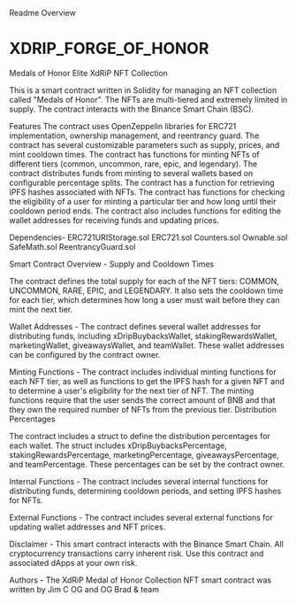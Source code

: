 Readme Overview

# XDRIP_FORGE_OF_HONOR
Medals of Honor Elite XdRiP NFT Collection

This is a smart contract written in Solidity for managing an NFT collection called "Medals of Honor". The NFTs are multi-tiered and extremely limited in supply. The contract interacts with the Binance Smart Chain (BSC).

Features
    The contract uses OpenZeppelin libraries for ERC721 implementation, ownership management, and reentrancy guard.
    The contract has several customizable parameters such as supply, prices, and mint cooldown times.
    The contract has functions for minting NFTs of different tiers (common, uncommon, rare, epic, and legendary).
    The contract distributes funds from minting to several wallets based on configurable percentage splits.
    The contract has a function for retrieving IPFS hashes associated with NFTs.
    The contract has functions for checking the eligibility of a user for minting a particular tier and how long until their cooldown period ends.
    The contract also includes functions for editing the wallet addresses for receiving funds and updating prices.

Dependencies-
    ERC721URIStorage.sol
    ERC721.sol
    Counters.sol
    Ownable.sol
    SafeMath.sol
    ReentrancyGuard.sol

Smart Contract Overview -
Supply and Cooldown Times

The contract defines the total supply for each of the NFT tiers: COMMON, UNCOMMON, RARE, EPIC, and LEGENDARY. 
It also sets the cooldown time for each tier, which determines how long a user must wait before they can mint the next tier.

Wallet Addresses -
The contract defines several wallet addresses for distributing funds, including xDripBuybacksWallet, stakingRewardsWallet, 
marketingWallet, giveawaysWallet, and teamWallet. These wallet addresses can be configured by the contract owner.

Minting Functions - 
The contract includes individual minting functions for each NFT tier, as well as functions to get the IPFS hash for a given NFT 
and to determine a user's eligibility for the next tier of NFT. The minting functions require that the user sends the correct 
amount of BNB and that they own the required number of NFTs from the previous tier.
Distribution Percentages

The contract includes a struct to define the distribution percentages for each wallet. The struct includes 
xDripBuybacksPercentage, stakingRewardsPercentage, marketingPercentage, giveawaysPercentage, and teamPercentage. 
These percentages can be set by the contract owner.

Internal Functions - 
The contract includes several internal functions for distributing funds, determining cooldown periods, and setting IPFS hashes for NFTs.

External Functions - 
The contract includes several external functions for updating wallet addresses and NFT prices.

Disclaimer - 
This smart contract interacts with the Binance Smart Chain. All cryptocurrency transactions carry inherent risk. 
Use this contract and associated dApps at your own risk.

Authors - 
The XdRiP Medal of Honor Collection NFT smart contract was written by Jim C OG and OG Brad & team
